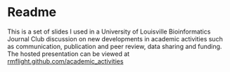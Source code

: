 # Readme

This is a set of slides I used in a University of Louisville Bioinformatics Journal Club discussion on new developments in academic activities such as communication, publication and peer review, data sharing and funding. The hosted presentation can be viewed at [rmflight.github.com/academic_activities](https://rmflight.github.com/academic_activities/)